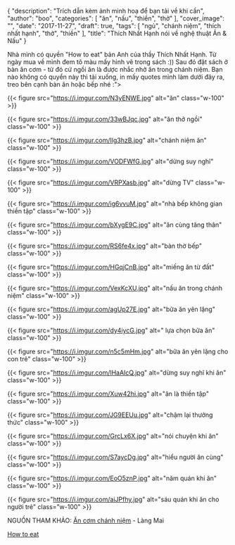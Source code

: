 {
   "description": "Trích dẫn kèm ảnh minh hoạ để bạn tải về khi cần",
   "author": "boo",
   "categories": [
      "ăn",
      "nấu",
      "thiền",
      "thở"
   ],
   "cover_image": "",
   "date": "2017-11-27",
   "draft": true,
   "tags": [
      "ngủ",
          "chánh niệm",
      "thích nhất hạnh",
      "thở",
      "thiền"
   ],
   "title": "Thích Nhất Hạnh nói về nghệ thuật Ăn & Nấu"
}

Nhà mình có quyền "How to eat" bản Anh của thầy Thích Nhất Hạnh. Từ ngày mua về mình đem tô màu mấy hình vẽ trong sách :)) Sau đó đặt sách ở bàn ăn cơm - từ đó cứ ngồi ăn là được nhắc nhở ăn trong chánh niệm. Bạn nào không có quyển này thì tải xuống, in mấy quotes mình làm dưới đây ra, treo bên cạnh bàn ăn hoặc bếp nhé :">

{{< figure src="https://i.imgur.com/N3yENWE.jpg" alt="ăn" class="w-100" >}}


{{< figure src="https://i.imgur.com/33wBJqc.jpg" alt="ăn thở ngồi" class="w-100" >}}

{{< figure src="https://i.imgur.com/Ilg3hzB.jpg" alt="chánh niệm ăn" class="w-100" >}}

{{< figure src="https://i.imgur.com/VODFWfG.jpg" alt="dừng suy nghĩ" class="w-100" >}}

{{< figure src="https://i.imgur.com/VRPXasb.jpg" alt="dừng TV" class="w-100" >}}

{{< figure src="https://i.imgur.com/ig6vvuM.jpg" alt="nhà bếp không gian thiền tập" class="w-100" >}}

{{< figure src="https://i.imgur.com/bXygE9C.jpg" alt="ăn cùng tăng thân" class="w-100" >}}

{{< figure src="https://i.imgur.com/RS6fe4x.jpg" alt="bàn thờ bếp" class="w-100" >}}

{{< figure src="https://i.imgur.com/HGqjCnB.jpg" alt="miếng ăn từ đất" class="w-100" >}}

{{< figure src="https://i.imgur.com/VexKcXU.jpg" alt="nấu ăn trong chánh niệm" class="w-100" >}}

{{< figure src="https://i.imgur.com/agUp27E.jpg" alt="bữa ăn yên lặng" class="w-100" >}}

{{< figure src="https://i.imgur.com/dy4iycG.jpg" alt=" lựa chọn bữa ăn" class="w-100" >}}

{{< figure src="https://i.imgur.com/n5c5mHm.jpg" alt="bữa ăn yên lặng cho con trẻ" class="w-100" >}}

{{< figure src="https://i.imgur.com/lHaAIcQ.jpg" alt="dừng suy nghĩ khi ăn" class="w-100" >}}

{{< figure src="https://i.imgur.com/Xuw42hi.jpg" alt="ăn là thiền tập" class="w-100" >}}

{{< figure src="https://i.imgur.com/JG9EEUu.jpg" alt="chậm lại thưởng thức" class="w-100" >}}

{{< figure src="https://i.imgur.com/GrcLx6X.jpg" alt="nói chuyện khi ăn" class="w-100" >}}

{{< figure src="https://i.imgur.com/S7aycDg.jpg" alt="hiểu người ăn cùng" class="w-100" >}}

{{< figure src="https://i.imgur.com/EoO5znP.jpg" alt="năm quán khi ăn" class="w-100" >}}

{{< figure src="https://i.imgur.com/aiJPfhy.jpg" alt="sáu quán khi ăn cho người trẻ" class="w-100" >}}

NGUỒN THAM KHẢO:
[Ăn cơm chánh niệm](https://langmai.org/thien-duong/hanh-phuc-la-con-duong/an-com-chanh-niem/) - Làng Mai

[How to eat](https://www.penguinrandomhouse.com/books/545835/how-to-eat-by-thich-nhat-hanh/9781937006723/)
